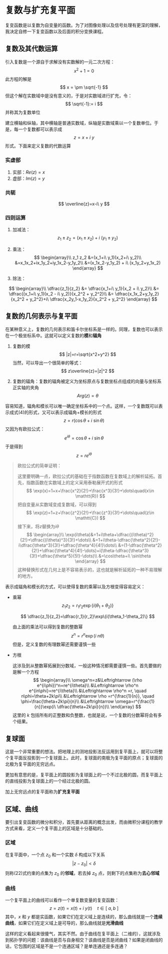# 复数与扩充复平面

复变函数是以复数为自变量的函数。为了对图像处理以及信号处理有更深的理解，我决定自修一下复变函数以及后面的积分变换课程。

## 复数及其代数运算

引入复数是一个源自于求解没有实数解的一元二次方程：
$$
x^2+1=0
$$
此方程的解是
$$
x = \pm \sqrt{-1}
$$
但这个解在实数域中是没有意义的，于是对实数域进行扩充，令：
$$
\sqrt{-1}:= i
$$
并称其为复数单位

建立横轴和纵轴，其中横轴是普通实数域，纵轴是实数域乘以一个复数单位。于是，每一个复数都可以表示成
$$
z=x+i\ y
$$
形式。下面来定义复数的代数运算

### 实虚部

1. 实部：$Re(z)=x$
2. 虚部：$Im(z)=y$

### 共轭

$$
\overline{z}=x-i\ y
$$

### 四则运算

1. 加减法：
   $$
   z_1\pm z_2=(x_1\pm x_2)+i\ (y_1\pm y_2)
   $$

2. 乘法：
   $$
   \begin{array}\\
   	z_1 z_2 &=(x_1+i\ y_1)(x_2+i\ y_2)\\
   	&=x_1x_2+ix_1y_2+iy_1x_2-y_1y_2\\
   	&=(x_1x_2-y_1y_2) + i\ (x_1y_2+y_1x_2)
   \end{array}
   $$

3. 除法：

$$
\begin{array}\\
	\dfrac{z_1}{z_2} &= \dfrac{x_1+i\ y_1}{x_2 + i\ y_2}\\
	&= \dfrac{(x_1+i\ y_1)(x_2 - i\ y_2)}{x_2^2 + y_2^2}\\
	&= \dfrac{x_1x_2+y_1y_2}{x_2^2 + y_2^2}+i\ \dfrac{x_2y_1-x_1y_2}{x_2^2 + y_2^2}
\end{array}
$$

## 复数的几何表示与复平面

在某种意义上，复数的几何表示和笛卡尔坐标系是一样的。同理，复数也可以表示在一个极坐标系中。这就可以定义复数的**模**和**辐角**

1. 复数的模
   $$
   |z|=r=\sqrt{x^2+y^2}
   $$
   当然，可以导出一个很简单的等式：
   $$
   z\overline{z}=|z|^2
   $$
   

2. 复数的辐角：复数的辐角被定义为坐标原点与复数坐标点组成的向量与坐标系正实轴的夹角
   $$
   Arg(z)=\theta
   $$


容易知道，辐角和模长可以唯一确定坐标系中的一个点。这样，一个复数既可以表示成式$(4)$的形式，又可以表示成辐角+模长的形式
$$
z=r(\cos \theta+i\ \sin\theta)
$$
又因为有欧拉公式：
$$
e^{i\theta}=\cos\theta+i\ \sin\theta
$$
于是得到
$$
z=re^{i\theta}
$$

> 欧拉公式的简单证明：
>
> 这里要明确一点，欧拉公式的基础在于指数函数在复数域上的解析延拓。首先，指数函数在实数域上的定义采用泰勒展开式的形式
> $$
> \exp(x)=1+x+\frac{x^2}{2!}+\frac{x^3}{3!}+\dots\quad(x\in \mathtt{R})
> $$
> 把自变量从实数域变成复数域，可以得到
> $$
> \exp(z)=1+z+\frac{z^2}{2!}+\frac{z^3}{3!}+\dots\quad(z\in \mathtt{C})
> $$
> 接下来，将$z$替换为$i\theta$
> $$
> \begin{array}\\
> 	\exp(i\theta)&=1+i\theta+\dfrac{(i\theta)^2}{2!}+\dfrac{(i\theta)^3}{3!}+\dots\\
> 	&=1+i\theta-\dfrac{\theta^2}{2!}-i\dfrac{\theta^3}{3!}+\dfrac{\theta^4}{4!}\dots\\
> 	&=(1-\dfrac{\theta^2}{2!}+\dfrac{\theta^4}{4!}-\dots)+i(\theta-\dfrac{\theta^3}{3!}+\dfrac{\theta^5}{5!}-\dots)\\
> 	&=\cos\theta+i\ \sin\theta
> \end{array}
> $$
> 这种替换形式在几何上是不容易表示的，这也就是解析延拓的一种不易理解的地方。

表示成辐角和模长的方式，可以使得复数的乘幂以及方根变得容易定义：

- 乘幂
  $$
  z_1z_2=r_1r_2\exp\{i(\theta_1+\theta_2)\}
  $$

  $$
  \dfrac{z_1}{z_2}=\dfrac{r_1}{r_2}\exp\{i(\theta_1-\theta_2)\}
  $$

  由上面的乘法可以得到复数的整数幂
  $$
  z^n=r^n\exp(i\ n\theta)
  $$
  但是，定义复数的有理数幂还需要谨慎一些

- 方根

  这涉及到从整数幂拓展到分数域，一般这种情况都需要谨慎一些。首先要做的是解一个方程
  $$
  \begin{array}\\
  	\omega^n=z&\Leftrightarrow (\rho e^{i\phi})^n=re^{i\theta}\\
  	&\Leftrightarrow \rho^n e^{in\phi}=re^{i\theta}\\
  	&\Leftrightarrow \rho^n =r, \quad n\phi=\theta+2k\pi\\
  	&\Leftrightarrow \rho =r^{\frac{1}{n}}, \quad \phi=\frac{\theta+2k\pi}{n}\\
  	&\Leftrightarrow \omega=r^{\frac{1}{n}}\exp(i\ \dfrac{\theta+2k\pi}{n})\\
  \end{array}
  $$
  这里的 $k$ 包括所有的正整数和负整数，也就是说，一个复数的分数幂将会有多个结果。

## 复球面

这是一个非常重要的想法。把地理上的测地投影法反运用到复平面上，就可以将整个复平面反投影到一个复球面上。此时，复球面的南极为复平面的原点；复球面的北极为复平面的无穷远点。

更加有意思的是，复平面上的圆投影为复球面上的一个不过北极的圆，而复平面上的直线投影为复球面上的一个经过北极的圆。

加上无穷远点的复平面称为**扩充复平面**

## 区域、曲线

要引出复变函数的微分和积分，首先要从距离的概念出发，而由微积分课程的教学方式来看，定义一个复平面上的区域是十分基础的。

### 区域

在复平面中，一个点 $z_0$ 和一个实数 $\delta$ 构成以下关系
$$
|z-z_0|<\delta
$$
则称$(22)$式约束的点集为 $z_0$ 的**邻域**，若去掉 $z_0$ 点，则剩下的点集称为**去心邻域**

### 曲线

一个复平面上的曲线可以看作一个单复数变量的复变函数：
$$
z=z(t)=x(t)+i\ y(t)\quad t\in[\ a, b\ ]
$$
其中，$x$ 和 $y$ 都是实函数，如果它们在定义域上是连续的，那么曲线就是一个**连续曲线**，如果它们在定义域上是可导的，那么曲线就是**光滑曲线**

这样的定义看起来很傻气，其实不然。由于曲线在复平面上（二维的），这就涉及到拓扑学的问题：该曲线是否与自身相交？该曲线是否是闭曲线？如果是闭曲线的话，它包围的区域是不是一个连通区域？是单连通还是多连通？

